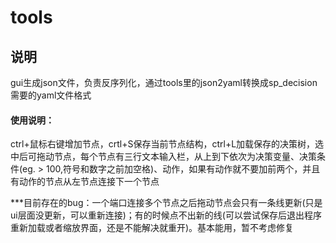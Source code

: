 # tools
## 说明
gui生成json文件，负责反序列化，通过tools里的json2yaml转换成sp_decision需要的yaml文件格式

#### 使用说明：
ctrl+鼠标右键增加节点，crtl+S保存当前节点结构，ctrl+L加载保存的决策树，选中后可拖动节点，每个节点有三行文本输入栏，从上到下依次为决策变量、决策条件(eg. > 100,符号和数字之前加空格)、动作，如果有动作就不要加前两个，并且有动作的节点从左节点连接下一个节点

***目前存在的bug：一个端口连接多个节点之后拖动节点会只有一条线更新(只是ui层面没更新，可以重新连接)；有的时候点不出新的线(可以尝试保存后退出程序重新加载或者缩放界面，还是不能解决就重开)。基本能用，暂不考虑修复
